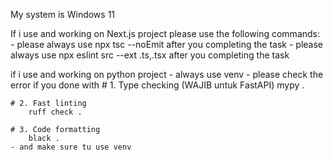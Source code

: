 My system is Windows 11

If i use and working on Next.js project please use the following commands:
    - please always use npx tsc --noEmit after you completing the task
    - please always use npx eslint src --ext .ts,.tsx after you completing the task

if i use and working on python project
    - always use venv
    - please check the error if you done with
    # 1. Type checking (WAJIB untuk FastAPI)
        mypy .

    # 2. Fast linting 
        ruff check .

    # 3. Code formatting
        black .
    - and make sure tu use venv